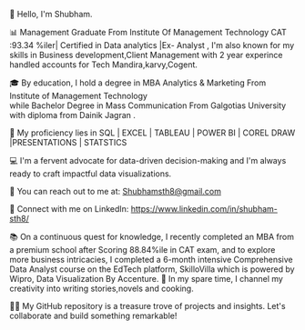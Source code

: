 👋 Hello, I'm Shubham.

📊 Management Graduate From Institute Of Management Technology CAT :93.34 %iler| Certified in Data analytics |Ex- Analyst , I'm also known for my skills in Business development,Client Management with 2 year experince handled accounts for Tech Mandira,karvy,Cogent.

🎓 By education, I hold a degree in MBA Analytics & Marketing From Institute of Management Technology  
                  while Bachelor Degree in Mass Communication From Galgotias University with diploma from Dainik Jagran .


💼 My proficiency lies in SQL | EXCEL | TABLEAU | POWER BI | COREL DRAW |PRESENTATIONS | STATSTICS

💻 I'm a fervent advocate for data-driven decision-making and I'm always ready to craft impactful data visualizations.

📧 You can reach out to me at: Shubhamsth8@gmail.com 

🔗 Connect with me on LinkedIn: https://www.linkedin.com/in/shubham-sth8/

📚 On a continuous quest for knowledge, I recently completed an MBA from a premium school after Scoring 88.84%ile in CAT exam, and to explore more business intricacies, I completed a 6-month intensive Comprehensive Data Analyst course on the EdTech platform, SkilloVilla which is powered by Wipro, Data Visualization By Accenture.
📖 In my spare time, I channel my creativity into writing stories,novels and cooking.

👨‍💻 My GitHub repository is a treasure trove of projects and insights. Let's collaborate and build something remarkable!
